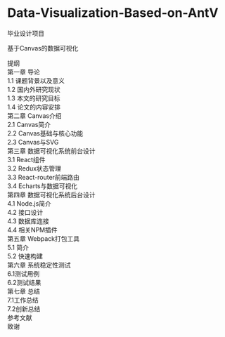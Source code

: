 # Data-Visualization-Based-on-AntV
毕业设计项目

基于Canvas的数据可视化

提纲</br>
第一章 导论</br>
  1.1 课题背景以及意义</br>
  1.2 国内外研究现状</br>
  1.3 本文的研究目标</br>
  1.4 论文的内容安排</br>
第二章 Canvas介绍</br>
  2.1 Canvas简介</br>
  2.2 Canvas基础与核心功能</br>
  2.3 Canvas与SVG</br>
第三章 数据可视化系统前台设计</br>
  3.1 React组件</br>
  3.2 Redux状态管理</br>
  3.3 React-router前端路由</br>
  3.4 Echarts与数据可视化</br>
第四章 数据可视化系统后台设计</br>
4.1 Node.js简介</br>
4.2 接口设计</br>
4.3 数据库连接</br>
4.4 相关NPM插件</br>
第五章 Webpack打包工具</br>
5.1 简介</br>
5.2 快速构建</br>
第六章 系统稳定性测试</br>
6.1测试用例</br>
6.2测试结果</br>
第七章 总结</br>
7.1工作总结</br>
7.2创新总结</br>
参考文献</br>
致谢</br>
